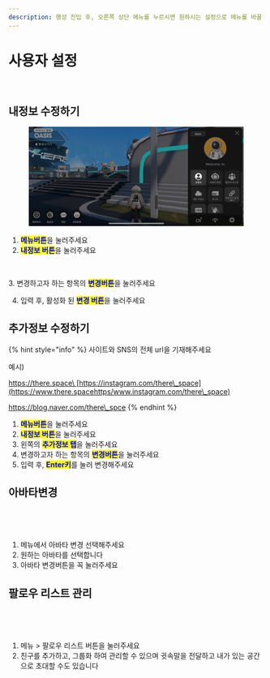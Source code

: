 ```yaml
---
description: 행성 진입 후, 오른쪽 상단 메뉴를 누르시면 원하시는 설정으로 메뉴를 바꿀 수 있습니다
---
```


# 사용자 설정

<figure><img src="../.gitbook/assets/스크린샷 2023-11-10 오후 3.16.48 복사.png" alt=""><figcaption></figcaption></figure>

## 내정보 수정하기

<figure><img src="../.gitbook/assets/IMG_1194.PNG" alt=""><figcaption></figcaption></figure>

1. <mark style="color:blue;">**메뉴버튼**</mark>을 눌러주세요
2. <mark style="color:blue;">**내정보 버튼**</mark>을 눌러주세요

<figure><img src="../.gitbook/assets/스크린샷 2023-11-10 오후 3.30.27 복사.png" alt=""><figcaption></figcaption></figure>

3\. 변경하고자 하는 항목의 <mark style="color:blue;">**변경버튼**</mark>을 눌러주세요

4. 입력 후, 활성화 된 <mark style="color:blue;">**변경 버튼**</mark>을 눌러주세요

## **추가정보 수정하기**

{% hint style="info" %}
사이트와 SNS의 전체 url을 기재해주세요&#x20;

예시)

[https://there.space\
](https://www.there.spacehttps/www.instagram.com/there\_space)[https://instagram.com/there\_space](https://www.there.spacehttps/www.instagram.com/there\_space)

https://blog.naver.com/there\_spce
{% endhint %}

1. <mark style="color:blue;">**메뉴버튼**</mark>을 눌러주세요
2. <mark style="color:blue;">**내정보 버튼**</mark>을 눌러주세요
3. 왼쪽의 <mark style="color:blue;">**추가정보 탭**</mark>을 눌러주세요
4. 변경하고자 하는 항목의 <mark style="color:blue;">**변경버튼**</mark>을 눌러주세요
5. 입력 후, <mark style="color:blue;">**Enter키**</mark>를 눌러 변경해주세요

## 아바타변경

<figure><img src="../.gitbook/assets/스크린샷-2023-11-10-오후-6.15.27.png" alt=""><figcaption></figcaption></figure>

<figure><img src="../.gitbook/assets/스크린샷-2023-11-10-오후-3.52.19.png" alt=""><figcaption></figcaption></figure>

1. 메뉴에서 아바타 변경 선택해주세요
2. 원하는 아바타를 선택합니다
3. 아바타 변경버튼을 꼭 눌러주세요

## 팔로우 리스트 관리

<figure><img src="../.gitbook/assets/스크린샷-2023-11-10-오후-6.15.28.png" alt=""><figcaption></figcaption></figure>

<figure><img src="../.gitbook/assets/스크린샷 2023-11-10 오후 4.47.27 (2).png" alt=""><figcaption></figcaption></figure>

1. 메뉴 > 팔로우 리스트 버튼을 눌러주세요&#x20;
2. 친구를 추가하고, 그룹화 하여 관리할 수 있으며 귓속말을 전달하고 내가 있는 공간으로 초대할 수도 있습니다&#x20;

